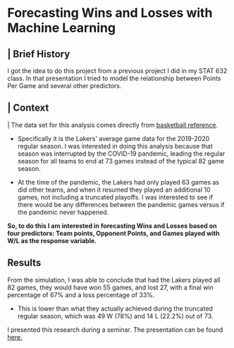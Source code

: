 # Forecasting Wins and Losses with Machine Learning





## \| Brief History

I got the idea to do this project from a previous project I did in my STAT 632 class. In that presentation I tried to model the relationship between Points Per Game and several other predictors.

## \| Context

| The data set for this analysis comes directly from [basketball reference](https://www.basketball-reference.com/teams/LAL/2023_games.html).

-   Specifically it is the Lakers' average game data for the 2019-2020 regular season. I was interested in doing this analysis because that season was interrupted by the COVID-19 pandemic, leading the regular season for all teams to end at 73 games instead of the typical 82 game season.

-   At the time of the pandemic, the Lakers had only played 63 games as did other teams, and when it resumed they played an additional 10 games, not including a truncated playoffs. I was interested to see if there would be any differences between the pandemic games versus if the pandemic never happened.

**So, to do this I am interested in forecasting Wins and Losses based on four predictors: Team points, Opponent Points, and Games played with W/L as the response variable.**


## Results 

From the simulation, I was able to conclude that had the Lakers played all 82 games, they would have won 55 games, and lost 27, with a final win percentage of 67% and a loss percentage of 33%.

- This is lower than what they actually achieved during the truncated regular season, which was 49 W (78%) and 14 L (22.2%) out of 73.

I presented this research during a seminar. The presentation can be found [here.](https://aa1823.netlify.app/projects/forecasting-wins-and-losses-with-machine-learning/atumazuka_stat694_project#/title-slide)

